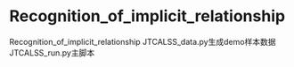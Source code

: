 # Recognition_of_implicit_relationship
 Recognition_of_implicit_relationship
JTCALSS_data.py生成demo样本数据
JTCALSS_run.py主脚本
